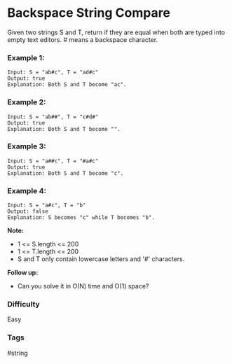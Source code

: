 # Backspace String Compare

Given two strings S and T, return if they are equal when both are typed into empty text editors. # means a backspace character.

### Example 1:

```
Input: S = "ab#c", T = "ad#c"
Output: true
Explanation: Both S and T become "ac".
```

### Example 2:

```
Input: S = "ab##", T = "c#d#"
Output: true
Explanation: Both S and T become "".
```

### Example 3:

```
Input: S = "a##c", T = "#a#c"
Output: true
Explanation: Both S and T become "c".
```

### Example 4:

```
Input: S = "a#c", T = "b"
Output: false
Explanation: S becomes "c" while T becomes "b".
```

**Note:**

- 1 <= S.length <= 200
- 1 <= T.length <= 200
- S and T only contain lowercase letters and '#' characters.

**Follow up:**

- Can you solve it in O(N) time and O(1) space?

### Difficulty

Easy

### Tags

#string
